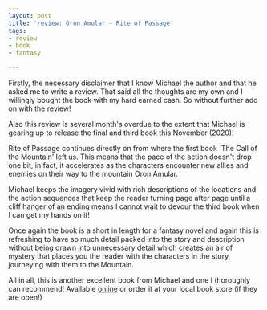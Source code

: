 ```yaml
---
layout: post
title: 'review: Oron Amular - Rite of Passage'
tags:
- review
- book
- fantasy

---
```

Firstly, the necessary disclaimer that I know Michael the author and that he asked me to write a review. That said all the thoughts are my own and I willingly bought the book with my hard earned cash. So without further ado on with the review!

Also this review is several month's overdue to the extent that Michael is gearing up to release the final and third book this November (2020)!

Rite of Passage continues directly on from where the first book 'The Call of the Mountain' left us. This means that the pace of the action doesn't drop one bit, in fact, it accelerates as the characters encounter new allies and enemies on their way to the mountain Oron Amular. 

Michael keeps the imagery vivid with rich descriptions of the locations and the action sequences that keep the reader turning page after page until a cliff hanger of an ending means I cannot wait to devour the third book when I can get my hands on it!

Once again the book is a short in length for a fantasy novel and again this is refreshing to have so much detail packed into the story and description without being drawn into unnecessary detail which creates an air of mystery that places you the reader with the characters in the story, journeying with them to the Mountain.

All in all, this is another excellent book from Michael and one I thoroughly can recommend! Available [online]() or order it at your local book store (if they are open!)